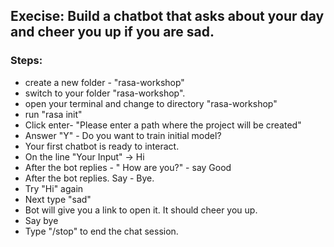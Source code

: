 ## Execise: Build a chatbot that asks about your day and cheer you up if you are sad.

### Steps:
- create a new folder - "rasa-workshop"
- switch to your folder "rasa-workshop".
- open your terminal and change to directory "rasa-workshop"
- run "rasa init"
- Click enter-  "Please enter a path where the project will be created"
- Answer "Y" - Do you want to train initial model?
- Your first chatbot is ready to interact.
- On the line "Your Input" -> Hi
- After the bot replies - " How are you?" - say Good
- After the bot replies. Say - Bye.
- Try "Hi" again
- Next type "sad"
- Bot will give you a link to open it. It should cheer you up.
- Say bye
- Type "/stop" to end the chat session.


